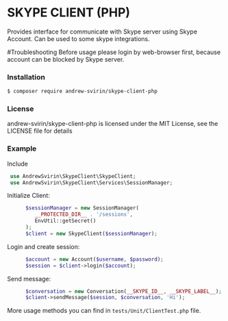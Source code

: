 # SKYPE CLIENT (PHP)
Provides interface for communicate with Skype server using Skype Account.
Can be used to some skype integrations.

#Troubleshooting
Before usage please login by web-browser first, because account can be blocked by Skype server.

### Installation
```bash
$ composer require andrew-svirin/skype-client-php
```

### License
andrew-svirin/skype-client-php is licensed under the MIT License, see the LICENSE file for details

### Example
Include
```php
 use AndrewSvirin\SkypeClient\SkypeClient;
 use AndrewSvirin\SkypeClient\Services\SessionManager;
```
Initialize Client:
```php
      $sessionManager = new SessionManager(
         __PROTECTED_DIR__ . '/sessions',
         EnvUtil::getSecret()
      );
      $client = new SkypeClient($sessionManager);
```
Login and create session:
```php
      $account = new Account($username, $password);
      $session = $client->login($account);
```
Send message:
```php
      $conversation = new Conversation(__SKYPE_ID__, __SKYPE_LABEL__);
      $client->sendMessage($session, $conversation, 'Hi');
```
More usage methods you can find in `tests/Unit/ClientTest.php` file.